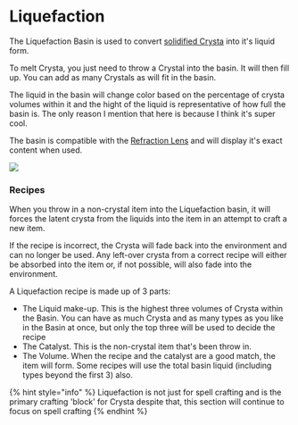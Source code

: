 # Liquefaction

The Liquefaction Basin is used to convert [solidified Crysta](realisation.md) into it's liquid form.

To melt Crysta, you just need to throw a Crystal into the basin. It will then fill up. You can add as many Crystals as will fit in the basin.

The liquid in the basin will change color based on the percentage of crysta volumes within it and the hight of the liquid is representative of how full the basin is. The only reason I mention that here is because I think it's super cool.

The basin is compatible with the [Refraction Lens](../tools/refraction-lens.md) and will display it's exact content when used.

![](../../.gitbook/assets/tile\_liquefaction.png)

### Recipes

When you throw in a non-crystal item into the Liquefaction basin, it will forces the latent crysta from the liquids into the item in an attempt to craft a new item.

If the recipe is incorrect, the Crysta will fade back into the environment and can no longer be used. Any left-over crysta from a correct recipe will either be absorbed into the item or, if not possible, will also fade into the environment.

A Liquefaction recipe is made up of 3 parts:

* The Liquid make-up. This is the highest three volumes of Crysta within the Basin. You can have as much Crysta and as many types as you like in the Basin at once, but only the top three will be used to decide the recipe
* The Catalyst. This is the non-crystal item that's been throw in.
* The Volume. When the recipe and the catalyst are a good match, the item will form. Some recipes will use the total basin liquid (including types beyond the first 3) also.

{% hint style="info" %}
Liquefaction is not just for spell crafting and is the primary crafting 'block' for Crysta despite that, this section will continue to focus on spell crafting
{% endhint %}
